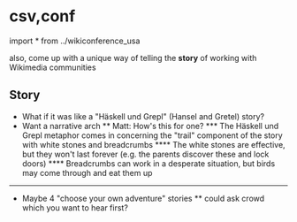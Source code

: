 # csv,conf

import * from ../wikiconference_usa

also, come up with a unique way of telling the __story__ of working with Wikimedia communities

## Story

* What if it was like a "Häskell und Grepl" (Hansel and Gretel) story?
* Want a narrative arch
** Matt: How's this for one?
*** The Häskell und Grepl metaphor comes in concerning the "trail" component of the story with white stones and breadcrumbs
**** The white stones are effective, but they won't last forever (e.g. the parents discover these and lock doors)
**** Breadcrumbs can work in a desperate situation, but birds may come through and eat them up
*** 
* Maybe 4 "choose your own adventure" stories
** could ask crowd which you want to hear first?

